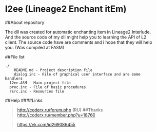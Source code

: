 l2ee (Lineage2 Enchant itEm)
=================
##About repository

The dll was created for automatic enchanting item in Lineage2 Interlude.
And the source code of my dll might help you to learning the API of L2 client.
The source code have are comments and i hope that they will help you.
(Was compiled at FASM)

##File list

```
./
	README.md - Project description file
	dialog.inc - File of graphical user interface and are some handlers
  l2ee.ASM - Main project file
  proc.inc - File of basic procedures 
  rsrc.inc - Resources file
```

##Help
####Links
> http://coderx.ru/forum.php (RU)
##Thanks
> http://coderx.ru/member.php?u=18760

> https://vk.com/id269086455
